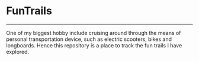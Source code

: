 # FunTrails
---
One of my biggest hobby include cruising around through the means of personal transportation device, such as electric scooters, bikes and longboards.  Hence this repository is a place to track the fun trails I have explored.
